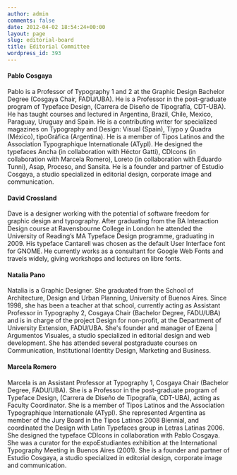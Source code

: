 ```yaml
---
author: admin
comments: false
date: 2012-04-02 18:54:24+00:00
layout: page
slug: editorial-board
title: Editorial Committee
wordpress_id: 393
---
```


#### Pablo Cosgaya


Pablo is a Professor of Typography 1 and 2 at the Graphic Design Bachelor Degree (Cosgaya Chair, FADU/UBA). He is a Professor in the post-graduate program of Typeface Design, (Carrera de Diseño de Tipografía, CDT-UBA). He has taught courses and lectured in Argentina, Brazil, Chile, Mexico, Paraguay, Uruguay and Spain. He is a contributing writer for specialized magazines on Typography and Design: Visual (Spain), Tiypo y Quadra (México), tipoGráfica (Argentina). He is a member of Tipos Latinos and the Association Typographique Internationale (ATypI). He designed the typefaces Ancha (in collaboration with Héctor Gatti), CDIcons (in collaboration with Marcela Romero), Loreto (in collaboration with Eduardo Tunni), Asap, Proceso, and Sansita. He is a founder and partner of Estudio Cosgaya, a studio specialized in editorial design, corporate image and communication.


#### David Crossland


Dave is a designer working with the potential of software freedom for graphic design and typography. After graduating from the BA Interaction Design course at Ravensbourne College in London he attended the University of Reading’s MA Typeface Design programme, graduating in 2009. His typeface Cantarell was chosen as the default User Interface font for GNOME. He currently works as a consultant for Google Web Fonts and travels widely, giving workshops and lectures on libre fonts.


#### Natalia Pano


Natalia is a Graphic Designer. She graduated from the School of Architecture, Design and Urban Planning, University of Buenos Aires. Since 1998, she has been a teacher at that school, currently acting as Assistant Professor in Typography 2, Cosgaya Chair (Bachelor Degree, FADU/UBA) and is in charge of the project Design for non-profit, at the Department of University Extension, FADU/UBA. She's founder and manager of Ezena | Argumentos Visuales, a studio specialized in editorial design and web development. She has attended several postgraduate courses on Communication, Institutional Identity Design, Marketing and Business.


#### Marcela Romero


Marcela is an Assistant Professor at Typography 1, Cosgaya Chair (Bachelor Degree, FADU/UBA). She is a Professor in the post-graduate program of Typeface Design, (Carrera de Diseño de Tipografía, CDT-UBA), acting as Faculty Coordinator. She is a member of Tipos Latinos and the Association Typographique Internationale (ATypI). She represented Argentina as member of the Jury Board in the Tipos Latinos 2008 Biennial, and coordinated the Design with Latin Typefaces group in Letras Latinas 2006. She designed the typeface CDIcons in collaboration with Pablo Cosgaya. She was a curator for the expoEstudiantes exhibition at the International Typography Meeting in Buenos Aires (2001). She is a founder and partner of Estudio Cosgaya, a studio specialized in editorial design, corporate image and communication.


